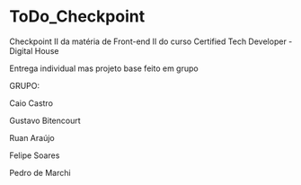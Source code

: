 # ToDo_Checkpoint
Checkpoint II da matéria de Front-end II do curso Certified Tech Developer - Digital House

Entrega individual mas projeto base feito em grupo

GRUPO:

Caio Castro

Gustavo Bitencourt

Ruan Araújo

Felipe Soares

Pedro de Marchi
